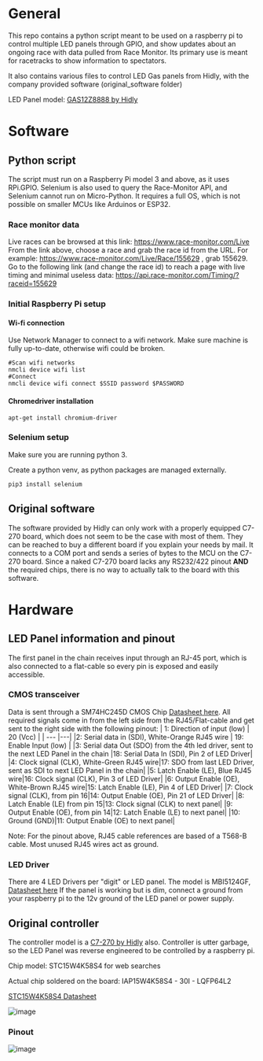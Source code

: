 
# General 
This repo contains a python script meant to be used on a raspberry pi to control multiple LED panels through GPIO, and show updates about an ongoing race with data pulled from Race Monitor. Its primary use is meant for racetracks to show information to spectators.

It also contains various files to control LED Gas panels from Hidly, with the company provided software (original_software folder)

LED Panel model:  [GAS12Z8888 by Hidly](https://www.hidlystore.com/index.php?route=product/product&path=68_106&product_id=702)

# Software
## Python script
The script must run on a Raspberry Pi model 3 and above, as it uses RPi.GPIO. Selenium is also used to query the Race-Monitor API, and Selenium cannot run on Micro-Python. It requires a full OS, which is not possible on smaller MCUs like Arduinos or ESP32.

### Race monitor data
Live races can be browsed at this link: https://www.race-monitor.com/Live 
From the link above, choose a race and grab the race id from the URL. For example:
https://www.race-monitor.com/Live/Race/155629 , grab 155629.
Go to the following link (and change the race id) to reach a page with live timing and minimal useless data:
https://api.race-monitor.com/Timing/?raceid=155629

### Initial Raspberry Pi setup

#### Wi-fi connection ####

Use Network Manager to connect to a wifi network. Make sure machine is fully up-to-date, otherwise wifi could be broken.
```shell
#Scan wifi networks
nmcli device wifi list
#Connect
nmcli device wifi connect $SSID password $PASSWORD
```

#### Chromedriver installation ####
```shell
apt-get install chromium-driver
```

### Selenium setup

Make sure you are running python 3. 

Create a python venv, as python packages are managed externally.

```python
pip3 install selenium
```

## Original software
The software provided by Hidly can only work with a properly equipped C7-270 board, which does not seem to be the case with most of them. They can be reached to buy a different board if you explain your needs by mail. It connects to a COM port and sends a series of bytes to the MCU on the C7-270 board. Since a naked C7-270 board lacks any RS232/422 pinout **AND** the required chips, there is no way to actually talk to the board with this software.


# Hardware 
## LED Panel information and pinout
The first panel in the chain receives input through an RJ-45 port, which is also connected to a flat-cable so every pin is exposed and easily accessible.

### CMOS transceiver
Data is sent through a SM74HC245D CMOS Chip [Datasheet here](https://www.mouser.com/datasheet/2/408/74HC245D_datasheet_en_20160804-959204.pdf). All required signals come in from the left side from the RJ45/Flat-cable and get sent to the right side with the following pinout:
| 1: Direction of input (low) | 20 (Vcc) |
| --- |---|
|2: Serial data in (SDI), White-Orange RJ45 wire  | 19: Enable Input (low) |
|3: Serial data Out (SDO) from the 4th led driver, sent to the next LED Panel in the chain  |18: Serial Data In (SDI), Pin 2 of LED Driver|
|4: Clock signal (CLK), White-Green RJ45 wire|17: SDO from last LED Driver, sent as SDI to next LED Panel in the chain|
|5: Latch Enable (LE), Blue RJ45 wire|16: Clock signal (CLK), Pin 3 of LED Driver|
|6: Output Enable (OE), White-Brown RJ45 wire|15: Latch Enable (LE), Pin 4 of LED Driver|
|7: Clock signal (CLK), from pin 16|14: Output Enable (OE), Pin 21 of LED Driver|
|8: Latch Enable (LE) from pin 15|13: Clock signal (CLK) to next panel|
|9: Output Enable (OE), from pin 14|12: Latch Enable (LE) to next panel|
|10: Ground (GND)|11: Output Enable (OE) to next panel|

Note: For the pinout above, RJ45 cable references are based of a T568-B cable. Most unused RJ45 wires act as ground.

### LED Driver 
There are 4 LED Drivers per "digit" or LED panel. The model is MBI5124GF, [Datasheet here](https://www.neumueller.com/datenblatt/macroblock/MBI5124%20Preliminary%20Datasheet%20%20V1.00-EN.pdf)
If the panel is working but is dim, connect a ground from your raspberry pi to the 12v ground of the LED panel or power supply.

## Original controller 
The controller model is a [C7-270 by Hidly](https://www.hidlystore.com/index.php?route=product/product&path=68_106&product_id=633) also. Controller is utter garbage, so the LED Panel was reverse engineered to be controlled by a raspberry pi.
 
Chip model: STC15W4K58S4 for web searches

Actual chip soldered on the board: IAP15W4K58S4 - 30I - LQFP64L2

[STC15W4K58S4 Datasheet](https://datasheet4u.com/pdf-down/S/T/C/STC15W4K32S4-STCMCU.pdf)

![image](https://github.com/user-attachments/assets/d476d903-ccb4-4b52-82f8-1387d125a998)


### Pinout

![image](https://github.com/user-attachments/assets/720675a7-5331-4edf-b443-3f7f6da0af8e)
